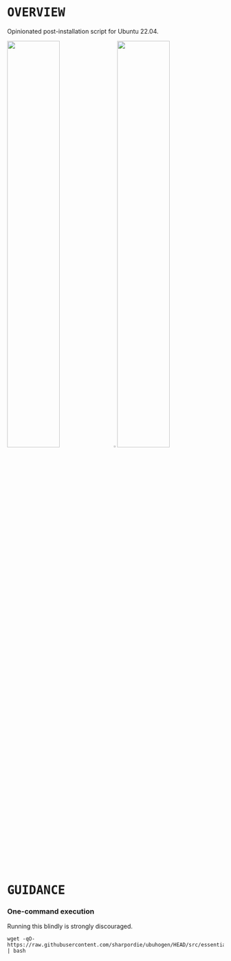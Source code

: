 # <samp>OVERVIEW</samp>

Opinionated post-installation script for Ubuntu 22.04.

<img src="https://fakeimg.pl/852x480/000/fff" width="49.25%"/><img src="https://upload.wikimedia.org/wikipedia/commons/c/ca/1x1.png" width="1.5%"/><img src="https://fakeimg.pl/852x480/000/fff" width="49.25%"/>

# <samp>GUIDANCE</samp>

### One-command execution

Running this blindly is strongly discouraged.

```shell
wget -qO- https://raw.githubusercontent.com/sharpordie/ubuhogen/HEAD/src/essentials.sh | bash
```